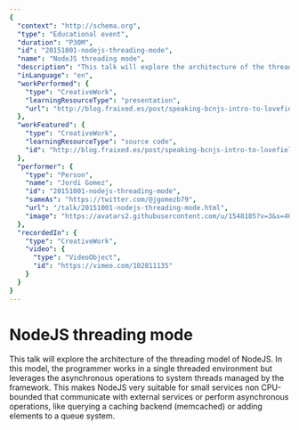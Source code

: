 ```yaml
---
{
  "context": "http://schema.org",
  "type": "Educational event",
  "duration": "P30M",
  "id": "20151001-nodejs-threading-mode",
  "name": "NodeJS threading mode",
  "description": "This talk will explore the architecture of the threading model of NodeJS. In this model, the programmer works in a single threaded environment but leverages the asynchronous operations to system threads managed by the framework. This makes NodeJS very suitable for small services non CPU-bounded that communicate with external services or perform asynchronous operations, like querying a caching backend (memcached) or adding elements to a queue system.",
  "inLanguage": "en",
  "workPerformed": {
    "type": "CreativeWork",
    "learningResourceType": "presentation",
    "url": "http://blog.fraixed.es/post/speaking-bcnjs-intro-to-lovefield/"
  },
  "workFeatured": {
    "type": "CreativeWork",
    "learningResourceType": "source code",
    "id": "http://blog.fraixed.es/post/speaking-bcnjs-intro-to-lovefield/"
  },
  "performer": {
    "type": "Person",
    "name": "Jordi Gomez",
    "id": "20151001-nodejs-threading-mode",
    "sameAs": "https://twitter.com/@jgomezb79",
    "url": "/talk/20151001-nodejs-threading-mode.html",
    "image": "https://avatars2.githubusercontent.com/u/1548185?v=3&s=400"
  },
  "recordedIn": {
    "type": "CreativeWork",
    "video": {
      "type": "VideoObject",
      "id": "https://vimeo.com/102811135"
    }
  }
}
---
```

# NodeJS threading mode

This talk will explore the architecture of the threading model of NodeJS. In this model, the programmer works in a single threaded environment but leverages the asynchronous operations to system threads managed by the framework. This makes NodeJS very suitable for small services non CPU-bounded that communicate with external services or perform asynchronous operations, like querying a caching backend (memcached) or adding elements to a queue system.